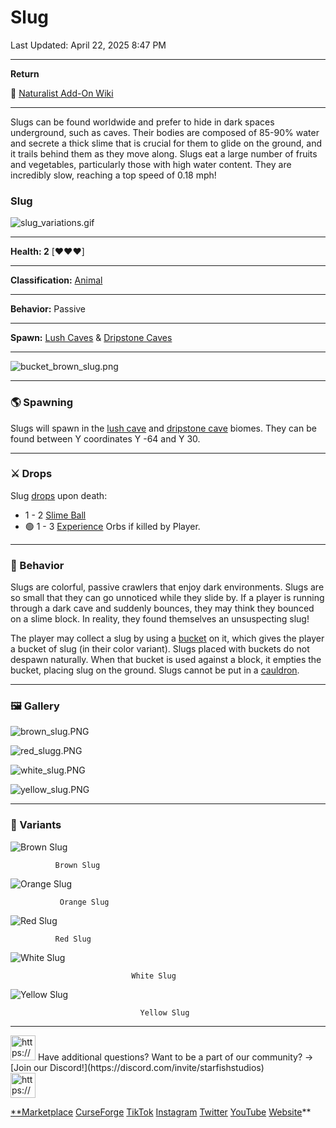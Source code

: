 # Slug

Last Updated: April 22, 2025 8:47 PM

---

**Return**

🐻 [Naturalist Add-On Wiki](https://www.notion.so/1a7a9a61c3f1800c8e32e893d6e7f430?pvs=21)

---

Slugs can be found worldwide and prefer to hide in dark spaces underground, such as caves. Their bodies are composed of 85-90% water and secrete a thick slime that is crucial for them to glide on the ground, and it trails behind them as they move along. Slugs eat a large number of fruits and vegetables, particularly those with high water content. They are incredibly slow, reaching a top speed  of 0.18 mph!

<aside>

### **Slug**

![slug_variations.gif](Slug%201dd816019a9f81d0a4ebe535d0b26694/slug_variations.gif)

---

**Health: 2** [♥️♥️♥️]

---

**Classification:** [Animal](https://minecraft.fandom.com/wiki/Animal)

---

**Behavior:** Passive

---

**Spawn:** [Lush Caves](https://minecraft.wiki/w/Lush_Caves) & [Dripstone Caves](https://minecraft.wiki/w/Dripstone_Caves)

---

![bucket_brown_slug.png](Slug%201dd816019a9f81d0a4ebe535d0b26694/bucket_brown_slug.png)

</aside>

---

### 🌎 Spawning

Slugs will spawn in the [lush cave](https://minecraft.wiki/w/Lush_Caves) and [dripstone cave](https://minecraft.wiki/w/Dripstone_Caves) biomes. They can be found between Y coordinates Y -64 and Y 30.

---

### ⚔️ Drops

Slug [drops](https://minecraft.fandom.com/wiki/Drops) upon death:

- 1 - 2 [Slime Ball](https://minecraft.wiki/w/Slimeball)
- 🟢 1 - 3 [Experience](https://minecraft.fandom.com/wiki/Experience) Orbs if killed by Player.

---

### 🧠 Behavior

Slugs are colorful, passive crawlers that enjoy dark environments. Slugs are so small that they can go unnoticed while they slide by. If a player is running through a dark cave and suddenly bounces, they may think they bounced on a slime block. In reality, they found themselves an unsuspecting slug!

The player may collect a slug by using a [bucket](https://minecraft.fandom.com/wiki/Bucket) on it, which gives the player a bucket of slug (in their color variant). Slugs placed with buckets do not despawn naturally. When that bucket is used against a block, it empties the bucket, placing slug on the ground. Slugs cannot be put in a [cauldron](https://minecraft.fandom.com/wiki/Cauldron).

---

### 🖼️ Gallery

![brown_slug.PNG](Slug%201dd816019a9f81d0a4ebe535d0b26694/brown_slug.png)

![red_slugg.PNG](Slug%201dd816019a9f81d0a4ebe535d0b26694/red_slugg.png)

![white_slug.PNG](Slug%201dd816019a9f81d0a4ebe535d0b26694/white_slug.png)

![yellow_slug.PNG](Slug%201dd816019a9f81d0a4ebe535d0b26694/yellow_slug.png)

---

### 🎨 Variants

![              Brown Slug](Slug%201dd816019a9f81d0a4ebe535d0b26694/brown_slug.gif)

              Brown Slug

![               Orange Slug](Slug%201dd816019a9f81d0a4ebe535d0b26694/orange_slug.gif)

               Orange Slug

![              Red Slug](Slug%201dd816019a9f81d0a4ebe535d0b26694/red_slug.gif)

              Red Slug

![                               White Slug](Slug%201dd816019a9f81d0a4ebe535d0b26694/slug.gif)

                               White Slug

![                                 Yellow Slug](Slug%201dd816019a9f81d0a4ebe535d0b26694/yellow_slug.gif)

                                 Yellow Slug

---

<aside>
<img src="https://www.notion.so/icons/headset_red.svg" alt="https://www.notion.so/icons/headset_red.svg" width="40px" /> Have additional questions? Want to be a part of our community? → [Join our Discord!](https://discord.com/invite/starfishstudios)

</aside>

<aside>
<img src="https://www.notion.so/icons/star_red.svg" alt="https://www.notion.so/icons/star_red.svg" width="40px" />

[**Marketplace](https://www.minecraft.net/en-us/marketplace/creator?name=Starfish%20Studios)      [CurseForge](https://www.curseforge.com/members/starfish_studios/projects)      [TikTok](https://www.tiktok.com/@starfishstudios)      [Instagram](https://www.instagram.com/starfishstudiosinc/)      [Twitter](https://twitter.com/starfishstudios)      [YouTube](https://www.youtube.com/@starfishstudios)      [Website](https://starfish-studios.com/)**

</aside>